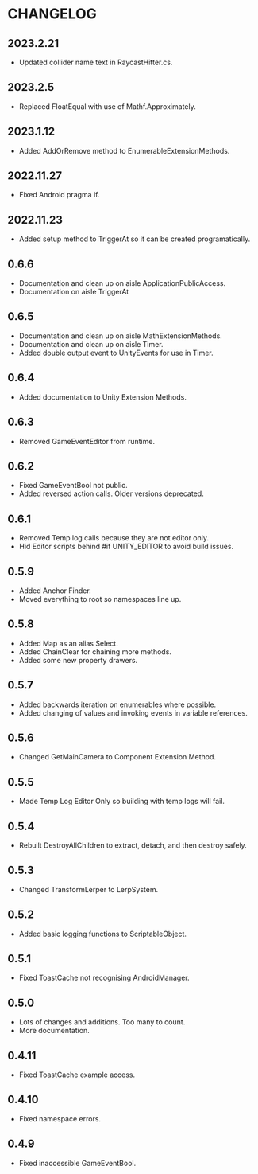 # CHANGELOG

## 2023.2.21
* Updated collider name text in RaycastHitter.cs.

## 2023.2.5
* Replaced FloatEqual with use of Mathf.Approximately.

## 2023.1.12
* Added AddOrRemove method to EnumerableExtensionMethods.

## 2022.11.27
* Fixed Android pragma if.

## 2022.11.23
* Added setup method to TriggerAt so it can be created programatically.

## 0.6.6
* Documentation and clean up on aisle ApplicationPublicAccess.
* Documentation on aisle TriggerAt

## 0.6.5
* Documentation and clean up on aisle MathExtensionMethods.
* Documentation and clean up on aisle Timer.
* Added double output event to UnityEvents for use in Timer.

## 0.6.4
* Added documentation to Unity Extension Methods.

## 0.6.3
* Removed GameEventEditor from runtime.

## 0.6.2
* Fixed GameEventBool not public.
* Added reversed action calls. Older versions deprecated.

## 0.6.1
* Removed Temp log calls because they are not editor only.
* Hid Editor scripts behind #if UNITY_EDITOR to avoid build issues.

## 0.5.9
* Added Anchor Finder.
* Moved everything to root so namespaces line up.

## 0.5.8
* Added Map as an alias Select.
* Added ChainClear for chaining more methods.
* Added some new property drawers.

## 0.5.7
* Added backwards iteration on enumerables where possible.
* Added changing of values and invoking events in variable references.

## 0.5.6
* Changed GetMainCamera to Component Extension Method.

## 0.5.5
* Made Temp Log Editor Only so building with temp logs will fail.

## 0.5.4
* Rebuilt DestroyAllChildren to extract, detach, and then destroy safely.

## 0.5.3
* Changed TransformLerper to LerpSystem.

## 0.5.2
* Added basic logging functions to ScriptableObject.

## 0.5.1
* Fixed ToastCache not recognising AndroidManager. 

## 0.5.0
* Lots of changes and additions. Too many to count.
* More documentation.

## 0.4.11
* Fixed ToastCache example access.

## 0.4.10
* Fixed namespace errors.

## 0.4.9
* Fixed inaccessible GameEventBool.
